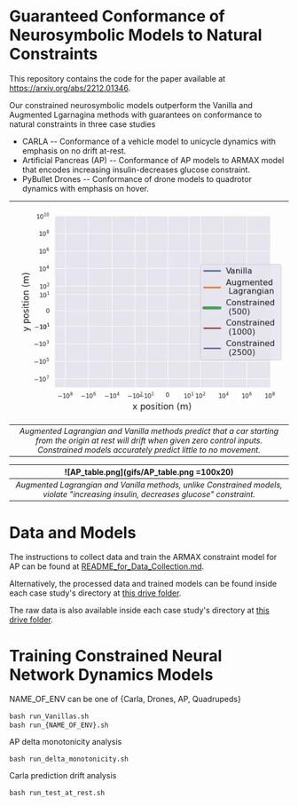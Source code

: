 # Guaranteed Conformance of Neurosymbolic Models to Natural Constraints
This repository contains the code for the paper available at https://arxiv.org/abs/2212.01346.

Our constrained neurosymbolic models outperform the Vanilla and Augmented Lgarnagina methods with guarantees on conformance to natural constraints in three case studies
* CARLA -- Conformance of a vehicle model to unicycle dynamics with emphasis on no drift at-rest.
* Artificial Pancreas (AP) -- Conformance of AP models to ARMAX model that encodes increasing insulin-decreases glucose constraint.
* PyBullet Drones -- Conformance of drone models to quadrotor dynamics with emphasis on hover.

| ![carla-car-at-rest.gif](gifs/predictions_at_rest_0_seed_20timesteps.gif) | 
|:--:| 
| *Augmented Lagrangian and Vanilla methods predict that a car starting from the origin at rest will drift when given zero control inputs. Constrained models accurately predict little to no movement.* |

| ![AP_table.png](gifs/AP_table.png =100x20) | 
|:--:| 
| *Augmented Lagrangian and Vanilla methods, unlike Constrained models, violate "increasing insulin, decreases glucose" constraint.* |



# Data and Models
The instructions to collect data and train the ARMAX constraint model for AP can be found at [README_for_Data_Collection.md](README_for_Data_Collection.md).

Alternatively, the processed data and trained models can be found inside each case study's directory at [this drive folder](https://drive.google.com/drive/folders/1L-aX46Xpkj7-1dps8lGuwRSAbENTX3lD?usp=sharing).

The raw data is also available inside each case study's directory at [this drive folder](https://drive.google.com/drive/folders/1mBGhZE1qdIXdwtYmAOgHUMsdHiW0YbxP?usp=sharing).

# Training Constrained Neural Network Dynamics Models
NAME_OF_ENV can be one of {Carla, Drones, AP, Quadrupeds}
```
bash run_Vanillas.sh
bash run_{NAME_OF_ENV}.sh
```

AP delta monotonicity analysis
```
bash run_delta_monotonicity.sh
```

Carla prediction drift analysis
```
bash run_test_at_rest.sh
```
